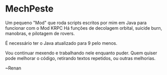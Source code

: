 # MechPeste
Um pequeno "Mod" que roda scripts escritos por mim em Java para funcionar com o Mod KRPC
Há funções de decolagem orbital, suicide burn, manobras, e pilotagem de rovers.

É necessário ter o Java atualizado para 9 pelo menos.

Vou continuar mexendo e trabalhando nele enquanto puder.
Quem quiser pode melhorar o código, retirando textos repetidos, ou outras melhorias.

~Renan
